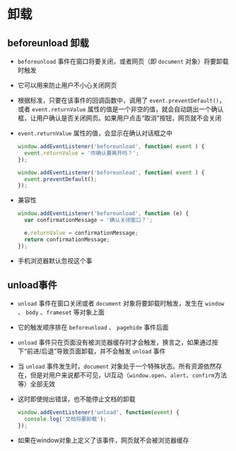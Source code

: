 # 卸载

## beforeunload 卸载

+ `beforeunload` 事件在窗口将要关闭，或者网页（即 `document` 对象）将要卸载时触发

+ 它可以用来防止用户不小心关闭网页

+ 根据标准，只要在该事件的回调函数中，调用了 `event.preventDefault()`，或者 `event.returnValue` 属性的值是一个非空的值，就会自动跳出一个确认框，让用户确认是否关闭网页。如果用户点击“取消”按钮，网页就不会关闭

+ `event.returnValue` 属性的值，会显示在确认对话框之中

    ```js
    window.addEventListener('beforeunload', function( event ) {
      event.returnValue = '你确认要离开吗？';
    });

    window.addEventListener('beforeunload', function( event ) {
      event.preventDefault();
    });
    ```

+ 兼容性

    ```js
    window.addEventListener('beforeunload', function (e) {
      var confirmationMessage = '确认关闭窗口？';

      e.returnValue = confirmationMessage;
      return confirmationMessage;
    });
    ```

+ 手机浏览器默认忽视这个事

## unload事件

+ `unload` 事件在窗口关闭或者 `document` 对象将要卸载时触发，发生在 `window` 、 `body` 、`frameset` 等对象上面

+ 它的触发顺序排在 `beforeunload` 、 `pagehide` 事件后面

+ `unload` 事件只在页面没有被浏览器缓存时才会触发，换言之，如果通过按下“前进/后退”导致页面卸载，并不会触发 `unload` 事件

+ 当 `unload` 事件发生时，`document` 对象处于一个特殊状态。所有资源依然存在，但是对用户来说都不可见，UI互动（`window.open`、`alert`、`confirm`方法等）全部无效

+ 这时即使抛出错误，也不能停止文档的卸载

    ```js
    window.addEventListener('unload', function(event) {
      console.log('文档将要卸载');
    });
    ```

+ 如果在window对象上定义了该事件，网页就不会被浏览器缓存
